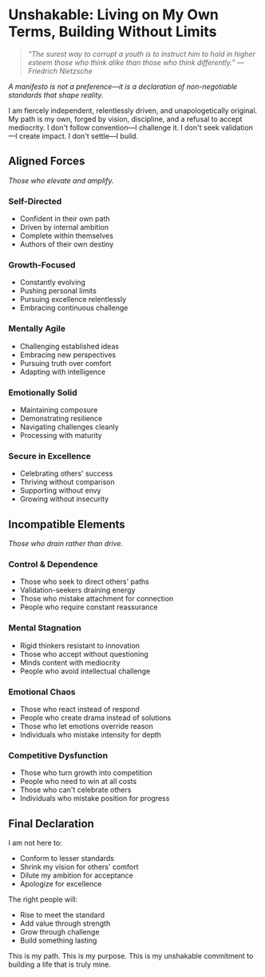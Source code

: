 # Unshakable: Living on My Own Terms, Building Without Limits

> *“The surest way to corrupt a youth is to instruct him to hold in higher esteem those who think alike than those who think differently.” — Friedrich Nietzsche*

*A manifesto is not a preference—it is a declaration of non-negotiable standards that shape reality.*

I am fiercely independent, relentlessly driven, and unapologetically original. My path is my own, forged by vision, discipline, and a refusal to accept mediocrity. I don't follow convention—I challenge it. I don't seek validation—I create impact. I don't settle—I build.

## Aligned Forces

*Those who elevate and amplify.*

### Self-Directed
- Confident in their own path
- Driven by internal ambition
- Complete within themselves
- Authors of their own destiny

### Growth-Focused
- Constantly evolving
- Pushing personal limits
- Pursuing excellence relentlessly
- Embracing continuous challenge

### Mentally Agile
- Challenging established ideas
- Embracing new perspectives
- Pursuing truth over comfort
- Adapting with intelligence

### Emotionally Solid
- Maintaining composure
- Demonstrating resilience
- Navigating challenges cleanly
- Processing with maturity

### Secure in Excellence
- Celebrating others' success
- Thriving without comparison
- Supporting without envy
- Growing without insecurity

## Incompatible Elements

*Those who drain rather than drive.*

### Control & Dependence
- Those who seek to direct others' paths
- Validation-seekers draining energy
- Those who mistake attachment for connection
- People who require constant reassurance

### Mental Stagnation
- Rigid thinkers resistant to innovation
- Those who accept without questioning
- Minds content with mediocrity
- People who avoid intellectual challenge

### Emotional Chaos
- Those who react instead of respond
- People who create drama instead of solutions
- Those who let emotions override reason
- Individuals who mistake intensity for depth

### Competitive Dysfunction
- Those who turn growth into competition
- People who need to win at all costs
- Those who can't celebrate others
- Individuals who mistake position for progress

## Final Declaration

I am not here to:
- Conform to lesser standards
- Shrink my vision for others' comfort
- Dilute my ambition for acceptance
- Apologize for excellence

The right people will:
- Rise to meet the standard
- Add value through strength
- Grow through challenge
- Build something lasting

This is my path. This is my purpose. This is my unshakable commitment to building a life that is truly mine.
